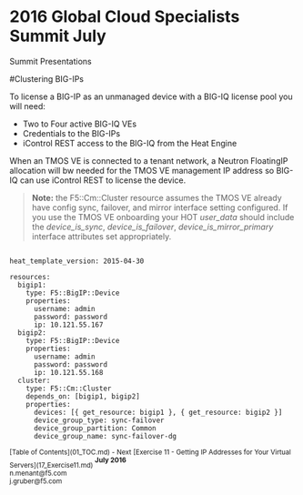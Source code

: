 # 2016 Global Cloud Specialists Summit July

Summit Presentations


#Clustering BIG-IPs

To license a BIG-IP as an unmanaged device with a BIG-IQ license pool you will need:

* Two to Four active BIG-IQ VEs
* Credentials to the BIG-IPs
* iControl REST access to the BIG-IQ from the Heat Engine

When an TMOS VE is connected to a tenant network, a Neutron FloatingIP allocation will bw needed for the TMOS VE management IP address so BIG-IQ can use iControl REST to license the device.

>**Note:** the F5::Cm::Cluster resource assumes the TMOS VE already have config sync, failover, and mirror interface setting configured. If you use the TMOS VE onboarding your HOT *user_data* should include the *device_is_sync*, *device_is_failover*, *device_is_mirror_primary* interface attributes set appropriately.

```

heat_template_version: 2015-04-30

resources:
  bigip1:
    type: F5::BigIP::Device
    properties:
      username: admin
      password: password
      ip: 10.121.55.167
  bigip2:
    type: F5::BigIP::Device
    properties:
      username: admin
      password: password
      ip: 10.121.55.168
  cluster:
    type: F5::Cm::Cluster
    depends_on: [bigip1, bigip2]
    properties:
      devices: [{ get_resource: bigip1 }, { get_resource: bigip2 }]
      device_group_type: sync-failover
      device_group_partition: Common
      device_group_name: sync-failover-dg

```

<sub>
[Table of Contents](01_TOC.md) - Next [Exercise 11 - Getting IP Addresses for Your Virtual Servers](17_Exercise11.md) 
</sub>

<sup>
<b>July 2016</b></br>
n.menant@f5.com</br>
j.gruber@f5.com
</sup>
